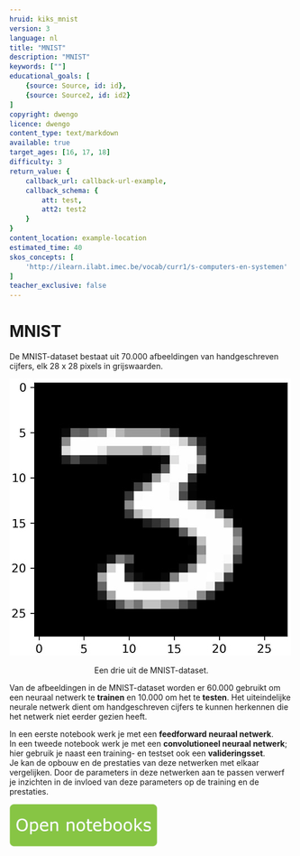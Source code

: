 ```yaml
---
hruid: kiks_mnist
version: 3
language: nl
title: "MNIST"
description: "MNIST"
keywords: [""]
educational_goals: [
    {source: Source, id: id}, 
    {source: Source2, id: id2}
]
copyright: dwengo
licence: dwengo
content_type: text/markdown
available: true
target_ages: [16, 17, 18]
difficulty: 3
return_value: {
    callback_url: callback-url-example,
    callback_schema: {
        att: test,
        att2: test2
    }
}
content_location: example-location
estimated_time: 40
skos_concepts: [
    'http://ilearn.ilabt.imec.be/vocab/curr1/s-computers-en-systemen'
]
teacher_exclusive: false
---
```


# MNIST
De MNIST-dataset bestaat uit 70.000 afbeeldingen van handgeschreven cijfers, elk 28 x 28 pixels in grijswaarden. 

![](embed/drie.jpg "Een drie uit de MNIST dataset")
<figure>
    <figcaption align = "center">Een drie uit de MNIST-dataset.</figcaption>
</figure>

Van de afbeeldingen in de MNIST-dataset worden er 60.000 gebruikt om een neuraal netwerk te **trainen** en 10.000 om het te **testen**.
Het uiteindelijke neurale netwerk dient om handgeschreven cijfers te kunnen herkennen die het netwerk niet eerder gezien heeft.

In een eerste notebook werk je met een **feedforward neuraal netwerk**.<br>
In een tweede notebook werk je met een **convolutioneel neuraal netwerk**; hier gebruik je naast een training- en testset ook een **valideringsset**.  <br>
Je kan de opbouw en de prestaties van deze netwerken met elkaar vergelijken. Door de parameters in deze netwerken aan te passen verwerf je inzichten in de invloed van deze parameters op de training en de prestaties. 

[![](embed/Knop.png "Knop")](https://kiks.ilabt.imec.be/hub/tmplogin?id=1810 "MNIST")

